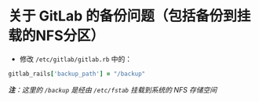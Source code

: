 # 关于 GitLab 的备份问题（包括备份到挂载的NFS分区）


- 修改 `/etc/gitlab/gitlab.rb` 中的：

```ruby
gitlab_rails['backup_path'] = "/backup"
```

***注**：这里的 `/backup` 是经由 `/etc/fstab` 挂载到系统的 NFS 存储空间*


